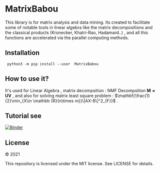 # MatrixBabou
  
This library is for matrix analysis and data mining. Its created to facilitate some of notable tools in linear algebra like the matrix decompositions and the classical products (Kronecker, Khatri-Rao, Hadamard..) , and all this functions are accelerated via the parallel computing methods.

## Installation
``` python3 -m pip install --user  MatrixBabou```



## How to use it?
It's used for Linear Algebra , matrix decompsition : NMF Decompsition $\mathbf{M\approx UV}$ ,
 and also for solving  matrix least square problem  : $\mathbf{\frac{1}{2}\min_{X\in \mathbb {R}{n\times m}}\|AX-B\|^2_{F}}$
.



## Tutorial see
[![Binder](https://mybinder.org/badge_logo.svg)](https://mybinder.org/v2/gh/mohamedlaminebabou/BABOUMATH/HEAD)
 
## License

© 2021 

This repository is licensed under the MIT license. See LICENSE for details.
